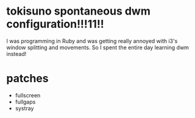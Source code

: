# tokisuno spontaneous dwm configuration!!!11!!
I was programming in Ruby and was getting really annoyed with i3's window splitting and movements. So I spent the entire day learning dwm instead!

# patches
- fullscreen
- fullgaps
- systray

